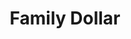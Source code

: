 ---
title: "Family Dollar"
url: /chicago/family-dollar-south-cottage-grove-avenue/
shop: variety store
---